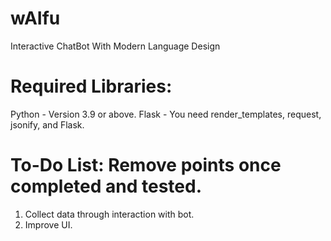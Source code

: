# wAIfu
Interactive ChatBot With Modern Language Design

# Required Libraries: 

Python - Version 3.9 or above.
Flask - You need render_templates, request, jsonify, and Flask.

# To-Do List: Remove points once completed and tested.

  1. Collect data through interaction with bot.
  2. Improve UI.   
